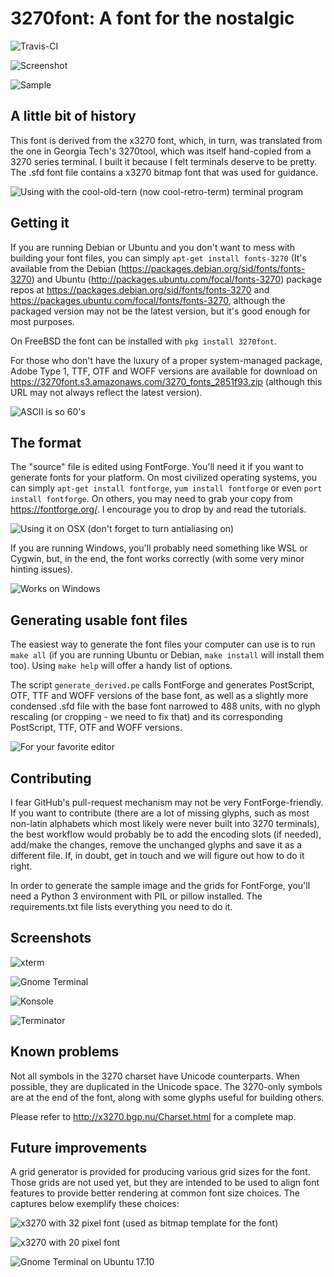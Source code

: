 3270font: A font for the nostalgic
==================================

![Travis-CI](https://api.travis-ci.org/rbanffy/3270font.svg)

![Screenshot](
https://raw.githubusercontent.com/wiki/rbanffy/3270font/emacs.png)

![Sample](https://3270font.s3.amazonaws.com/3270_sample.png)

A little bit of history
-----------------------

This font is derived from the x3270 font, which, in turn, was
translated from the one in Georgia Tech's 3270tool, which was itself
hand-copied from a 3270 series terminal. I built it because I felt
terminals deserve to be pretty. The .sfd font file contains a x3270
bitmap font that was used for guidance.

![Using with the cool-old-tern (now cool-retro-term) terminal program](
https://raw.githubusercontent.com/wiki/rbanffy/3270font/cool-retro-term.png)

Getting it
----------

If you are running Debian or Ubuntu and you don't want to mess with
building your font files, you can simply `apt-get install fonts-3270`
(It's available from the Debian
(https://packages.debian.org/sid/fonts/fonts-3270) and Ubuntu
(http://packages.ubuntu.com/focal/fonts-3270) package repos at
https://packages.debian.org/sid/fonts/fonts-3270 and
https://packages.ubuntu.com/focal/fonts/fonts-3270, although the
packaged version may not be the latest version, but it's good enough for
most purposes.

On FreeBSD the font can be installed with `pkg install 3270font`.

For those who don't have the luxury of a proper system-managed package,
Adobe Type 1, TTF, OTF and WOFF versions are available for download on
https://3270font.s3.amazonaws.com/3270_fonts_2851f93.zip (although this
URL may not always reflect the latest version).

![ASCII is so 60's](
https://raw.githubusercontent.com/wiki/rbanffy/3270font/cyrillic.png)

The format
----------

The "source" file is edited using FontForge. You'll need it if you want
to generate fonts for your platform. On most civilized operating
systems, you can simply `apt-get install fontforge`, `yum install
fontforge` or even `port install fontforge`. On others, you may need to
grab your copy from https://fontforge.org/. I encourage you to drop by
and read the tutorials.

![Using it on OSX (don't forget to turn antialiasing on)](
https://raw.githubusercontent.com/wiki/rbanffy/3270font/osx_terminal.png)

If you are running Windows, you'll probably need something like WSL or
Cygwin, but, in the end, the font works correctly (with some very minor
hinting issues).

![Works on Windows](
https://raw.githubusercontent.com/wiki/rbanffy/3270font/windows_10.png)

Generating usable font files
----------------------------

The easiest way to generate the font files your computer can use is to
run `make all` (if you are running Ubuntu or Debian, `make install` will
install them too). Using `make help` will offer a handy list of options.

The script `generate_derived.pe` calls FontForge and generates
PostScript, OTF, TTF and WOFF versions of the base font, as well as a
slightly more condensed .sfd file with the base font narrowed to 488
units, with no glyph rescaling (or cropping - we need to fix that) and
its corresponding PostScript, TTF, OTF and WOFF versions.

![For your favorite editor](
https://raw.githubusercontent.com/wiki/rbanffy/3270font/symbols.png)

Contributing
------------

I fear GitHub's pull-request mechanism may not be very
FontForge-friendly. If you want to contribute (there are a lot of
missing glyphs, such as most non-latin alphabets which most likely were
never built into 3270 terminals), the best workflow would probably be to
add the encoding slots (if needed), add/make the changes, remove the
unchanged glyphs and save it as a different file. If, in doubt, get in
touch and we will figure out how to do it right.

In order to generate the sample image and the grids for FontForge,
you'll need a Python 3 environment with PIL or pillow installed. The
requirements.txt file lists everything you need to do it.

Screenshots
-----------

![xterm](https://3270font.s3.amazonaws.com/xterm.png)

![Gnome Terminal](
https://3270font.s3.amazonaws.com/gnome-terminal.png)

![Konsole](https://3270font.s3.amazonaws.com/konsole.png)

![Terminator](https://3270font.s3.amazonaws.com/terminator.png)

Known problems
--------------

Not all symbols in the 3270 charset have Unicode counterparts. When
possible, they are duplicated in the Unicode space. The 3270-only
symbols are at the end of the font, along with some glyphs useful for
building others.

Please refer to http://x3270.bgp.nu/Charset.html for a complete map.

Future improvements
-------------------

A grid generator is provided for producing various grid sizes for the
font. Those grids are not used yet, but they are intended to be used to
align font features to provide better rendering at common font size
choices. The captures below exemplify these choices:

![x3270 with 32 pixel font (used as bitmap template for the font)](
https://raw.githubusercontent.com/wiki/rbanffy/3270font/measurements_x3270_32.png)

![x3270 with 20 pixel font](
https://raw.githubusercontent.com/wiki/rbanffy/3270font/measurements_x3270_20.png)

![Gnome Terminal on Ubuntu 17.10](
https://raw.githubusercontent.com/wiki/rbanffy/3270font/measurements_gnome_terminal.png)
